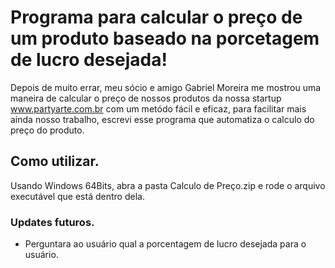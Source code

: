 # Programa para calcular o preço de um produto baseado na porcetagem de lucro desejada!

  Depois de muito errar, meu sócio e amigo Gabriel Moreira me mostrou uma maneira de calcular o preço de nossos produtos da nossa startup www.partyarte.com.br com um metódo fácil e eficaz, para facilitar mais ainda nosso trabalho, escrevi esse programa que automatiza o calculo do preço do produto.

## Como utilizar.
  Usando Windows 64Bits, abra a pasta Calculo de Preço.zip e rode o arquivo executável que está dentro dela.

### Updates futuros.

 - Perguntara ao usuário qual a porcentagem de lucro desejada para o usuário.

